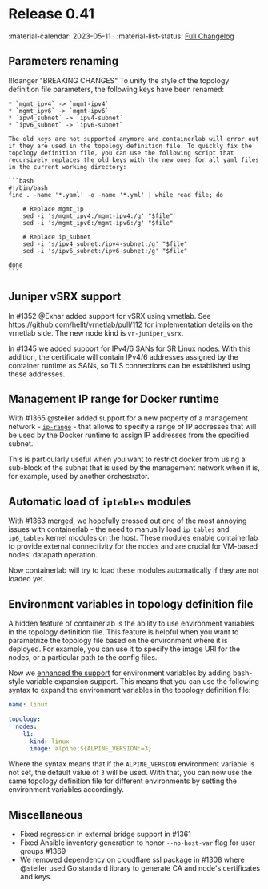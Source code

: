 # Release 0.41

:material-calendar: 2023-05-11 · :material-list-status: [Full Changelog](https://github.com/srl-labs/containerlab/releases)

## Parameters renaming

!!!danger "BREAKING CHANGES"
    To unify the style of the topology definition file parameters, the following keys have been renamed:

    * `mgmt_ipv4` -> `mgmt-ipv4`
    * `mgmt_ipv6` -> `mgmt-ipv6`
    * `ipv4_subnet` -> `ipv4-subnet`
    * `ipv6_subnet` -> `ipv6-subnet`

    The old keys are not supported anymore and containerlab will error out if they are used in the topology definition file. To quickly fix the topology definition file, you can use the following script that recursively replaces the old keys with the new ones for all yaml files in the current working directory:

    ```bash
    #!/bin/bash
    find . -name '*.yaml' -o -name '*.yml' | while read file; do

        # Replace mgmt_ip
        sed -i 's/mgmt_ipv4:/mgmt-ipv4:/g' "$file"
        sed -i 's/mgmt_ipv6:/mgmt-ipv6:/g' "$file"

        # Replace ip_subnet
        sed -i 's/ipv4_subnet:/ipv4-subnet:/g' "$file"
        sed -i 's/ipv6_subnet:/ipv6-subnet:/g' "$file"

    done
    ```

## Juniper vSRX support

In #1352 @Exhar added support for vSRX using vrnetlab. See <https://github.com/hellt/vrnetlab/pull/112> for implementation details on the vrnetlab side. The new node kind is `vr-juniper_vsrx`.

In #1345 we added support for IPv4/6 SANs for SR Linux nodes. With this addition, the certificate will contain IPv4/6 addresses assigned by the container runtime as SANs, so TLS connections can be established using these addresses.

## Management IP range for Docker runtime

With #1365 @steiler added support for a new property of a management network - [`ip-range`](../manual/network.md#ip-range) - that allows to specify a range of IP addresses that will be used by the Docker runtime to assign IP addresses from the specified subnet.

This is particularly useful when you want to restrict docker from using a sub-block of the subnet that is used by the management network when it is, for example, used by another orchestrator.

## Automatic load of `iptables` modules

With #1363 merged, we hopefully crossed out one of the most annoying issues with containerlab - the need to manually load `ip_tables` and `ip6_tables` kernel modules on the host. These modules enable containerlab to provide external connectivity for the nodes and are crucial for VM-based nodes' datapath operation.

Now containerlab will try to load these modules automatically if they are not loaded yet.

## Environment variables in topology definition file

A hidden feature of containerlab is the ability to use environment variables in the topology definition file. This feature is helpful when you want to parametrize the topology file based on the environment where it is deployed. For example, you can use it to specify the image URI for the nodes, or a particular path to the config files.

Now we [enhanced the support](../manual/topo-def-file.md#environment-variables) for environment variables by adding bash-style variable expansion support. This means that you can use the following syntax to expand the environment variables in the topology definition file:

```yaml
name: linux

topology:
  nodes:
    l1:
      kind: linux
      image: alpine:${ALPINE_VERSION:=3}
```

Where the syntax means that if the `ALPINE_VERSION` environment variable is not set, the default value of `3` will be used. With that, you can now use the same topology definition file for different environments by setting the environment variables accordingly.

## Miscellaneous

* Fixed regression in external bridge support in #1361
* Fixed Ansible inventory generation to honor `--no-host-var` flag for user groups #1369
* We removed dependency on cloudflare ssl package in #1308 where @steiler used Go standard library to generate CA and node's certificates and keys.
